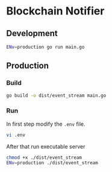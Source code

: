 # Blockchain Notifier

## Development

```bash
ENv=production go run main.go
```

## Production

### Build
```bash
go build -o dist/event_stream main.go
```

### Run
In first step modify the `.env` file.
```bash
vi .env
```
After that run executable server
```bash
chmod +x ./dist/event_stream
ENv=production ./dist/event_stream
```